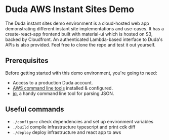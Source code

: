# Duda AWS Instant Sites Demo

The Duda instant sites demo environment is a cloud-hosted web app demonstrating different instant site implementations and use-cases. It has a create-react-app frontend built with material-ui which is hosted on S3, backed by Cloudfront. An authenticated Lambda-based interface to Duda's APIs is also provided. Feel free to clone the repo and test it out yourself. 

## Prerequisites

Before getting started with this demo environment, you're going to need:

* Access to a production Duda account.
* [AWS command line tools](https://docs.aws.amazon.com/cli/latest/userguide/cli-chap-install.html) installed & configured. 
* [jq](https://stedolan.github.io/jq/download/), a handy command line tool for parsing JSON. 

## Useful commands

 * `./configure`   check dependencies and set up environment variables
 * `./build`   compile infrastructure typescript and print cdk diff
 * `./deploy`    deploy infrastructure and react app to aws